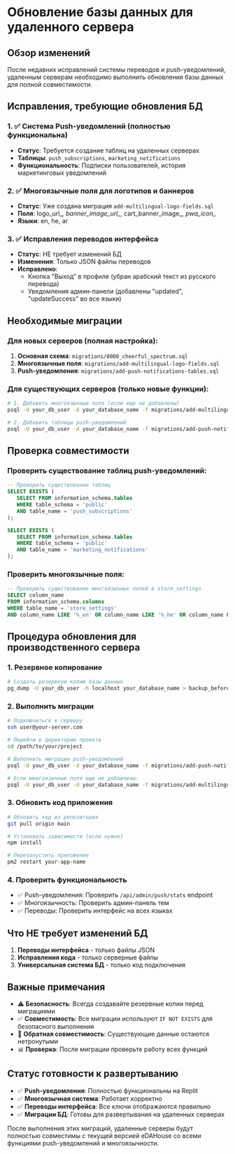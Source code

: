 # Обновление базы данных для удаленного сервера

## Обзор изменений

После недавних исправлений системы переводов и push-уведомлений, удаленным серверам необходимо выполнить обновления базы данных для полной совместимости.

## Исправления, требующие обновления БД

### 1. ✅ Система Push-уведомлений (полностью функциональна)
- **Статус**: Требуется создание таблиц на удаленных серверах
- **Таблицы**: `push_subscriptions`, `marketing_notifications`
- **Функциональность**: Подписки пользователей, история маркетинговых уведомлений

### 2. ✅ Многоязычные поля для логотипов и баннеров
- **Статус**: Уже создана миграция `add-multilingual-logo-fields.sql`
- **Поля**: logo_url_*, banner_image_url_*, cart_banner_image_*, pwa_icon_*
- **Языки**: en, he, ar

### 3. ✅ Исправления переводов интерфейса
- **Статус**: НЕ требует изменений БД
- **Изменения**: Только JSON файлы переводов
- **Исправлено**: 
  - Кнопка "Выход" в профиле (убран арабский текст из русского перевода)
  - Уведомления админ-панели (добавлены "updated", "updateSuccess" во все языки)

## Необходимые миграции

### Для новых серверов (полная настройка):

1. **Основная схема**: `migrations/0000_cheerful_spectrum.sql`
2. **Многоязычные поля**: `migrations/add-multilingual-logo-fields.sql` 
3. **Push-уведомления**: `migrations/add-push-notifications-tables.sql`

### Для существующих серверов (только новые функции):

```bash
# 1. Добавить многоязычные поля (если еще не добавлены)
psql -U your_db_user -d your_database_name -f migrations/add-multilingual-logo-fields.sql

# 2. Добавить таблицы push-уведомлений
psql -U your_db_user -d your_database_name -f migrations/add-push-notifications-tables.sql
```

## Проверка совместимости

### Проверить существование таблиц push-уведомлений:
```sql
-- Проверить существование таблиц
SELECT EXISTS (
   SELECT FROM information_schema.tables 
   WHERE table_schema = 'public' 
   AND table_name = 'push_subscriptions'
);

SELECT EXISTS (
   SELECT FROM information_schema.tables 
   WHERE table_schema = 'public' 
   AND table_name = 'marketing_notifications'
);
```

### Проверить многоязычные поля:
```sql
-- Проверить существование многоязычных полей в store_settings
SELECT column_name 
FROM information_schema.columns 
WHERE table_name = 'store_settings' 
AND column_name LIKE '%_en' OR column_name LIKE '%_he' OR column_name LIKE '%_ar';
```

## Процедура обновления для производственного сервера

### 1. Резервное копирование
```bash
# Создать резервную копию базы данных
pg_dump -U your_db_user -h localhost your_database_name > backup_before_push_migration_$(date +%Y%m%d_%H%M%S).sql
```

### 2. Выполнить миграции
```bash
# Подключиться к серверу
ssh user@your-server.com

# Перейти в директорию проекта
cd /path/to/your/project

# Выполнить миграции push-уведомлений
psql -U your_db_user -d your_database_name -f migrations/add-push-notifications-tables.sql

# Если многоязычные поля еще не добавлены:
psql -U your_db_user -d your_database_name -f migrations/add-multilingual-logo-fields.sql
```

### 3. Обновить код приложения
```bash
# Обновить код из репозитория
git pull origin main

# Установить зависимости (если нужно)
npm install

# Перезапустить приложение
pm2 restart your-app-name
```

### 4. Проверить функциональность
- ✅ Push-уведомления: Проверить `/api/admin/push/stats` endpoint
- ✅ Многоязычность: Проверить админ-панель тем
- ✅ Переводы: Проверить интерфейс на всех языках

## Что НЕ требует изменений БД

1. **Переводы интерфейса** - только файлы JSON
2. **Исправления кода** - только серверные файлы
3. **Универсальная система БД** - только код подключения

## Важные примечания

- ⚠️ **Безопасность**: Всегда создавайте резервные копии перед миграциями
- ✅ **Совместимость**: Все миграции используют `IF NOT EXISTS` для безопасного выполнения
- 🔄 **Обратная совместимость**: Существующие данные остаются нетронутыми
- 📊 **Проверка**: После миграции проверьте работу всех функций

## Статус готовности к развертыванию

- ✅ **Push-уведомления**: Полностью функциональны на Replit
- ✅ **Многоязычная система**: Работает корректно
- ✅ **Переводы интерфейса**: Все ключи отображаются правильно
- ✅ **Миграции БД**: Готовы для развертывания на удаленных серверах

После выполнения этих миграций, удаленные серверы будут полностью совместимы с текущей версией eDAHouse со всеми функциями push-уведомлений и многоязычности.